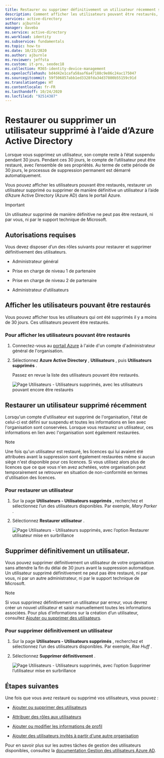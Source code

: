 ```yaml
---
title: Restaurer ou supprimer définitivement un utilisateur récemment supprimé - Azure AD
description: Comment afficher les utilisateurs pouvant être restaurés, restaurer un utilisateur supprimé et supprimer de façon définitive un utilisateur avec Azure Active Directory.
services: active-directory
author: ajburnle
manager: daveba
ms.service: active-directory
ms.workload: identity
ms.subservice: fundamentals
ms.topic: how-to
ms.date: 10/23/2020
ms.author: ajburnle
ms.reviewer: jeffsta
ms.custom: it-pro, seodec18
ms.collection: M365-identity-device-management
ms.openlocfilehash: bd4d42e1cafa58aaf6a47188c9e86c24ac175047
ms.sourcegitcommit: 59f506857abb1ed3328fda34d37800b55159c91d
ms.translationtype: HT
ms.contentlocale: fr-FR
ms.lasthandoff: 10/24/2020
ms.locfileid: "92514387"
---
```

# <a name="restore-or-remove-a-recently-deleted-user-using-azure-active-directory"></a>Restaurer ou supprimer un utilisateur supprimé à l’aide d’Azure Active Directory
Lorsque vous supprimez un utilisateur, son compte reste à l’état suspendu pendant 30 jours. Pendant ces 30 jours, le compte de l’utilisateur peut être restauré, avec l’ensemble de ses propriétés. Au terme de cette période de 30 jours, le processus de suppression permanent est démarré automatiquement.

Vous pouvez afficher les utilisateurs pouvant être restaurés, restaurer un utilisateur supprimé ou supprimer de manière définitive un utilisateur à l’aide d’Azure Active Directory (Azure AD) dans le portail Azure.

>[!Important]
>Un utilisateur supprimé de manière définitive ne peut pas être restauré, ni par vous, ni par le support technique de Microsoft.

## <a name="required-permissions"></a>Autorisations requises
Vous devez disposer d’un des rôles suivants pour restaurer et supprimer définitivement des utilisateurs.

- Administrateur général

- Prise en charge de niveau 1 de partenaire

- Prise en charge de niveau 2 de partenaire

- Administrateur d’utilisateurs

## <a name="view-your-restorable-users"></a>Afficher les utilisateurs pouvant être restaurés
Vous pouvez afficher tous les utilisateurs qui ont été supprimés il y a moins de 30 jours. Ces utilisateurs peuvent être restaurés.

### <a name="to-view-your-restorable-users"></a>Pour afficher les utilisateurs pouvant être restaurés
1. Connectez-vous au [portail Azure](https://portal.azure.com/) à l'aide d'un compte d'administrateur général de l'organisation.

2. Sélectionnez **Azure Active Directory** , **Utilisateurs** , puis **Utilisateurs supprimés** .

    Passez en revue la liste des utilisateurs pouvant être restaurés.

    ![Page Utilisateurs - Utilisateurs supprimés, avec les utilisateurs pouvant encore être restaurés](media/active-directory-users-restore/users-deleted-users-view-restorable.png)

## <a name="restore-a-recently-deleted-user"></a>Restaurer un utilisateur supprimé récemment

Lorsqu'un compte d'utilisateur est supprimé de l'organisation, l'état de celui-ci est défini sur suspendu et toutes les informations en lien avec l'organisation sont conservées. Lorsque vous restaurez un utilisateur, ces informations en lien avec l'organisation sont également restaurées.

> [!Note]
> Une fois qu'un utilisateur est restauré, les licences qui lui avaient été attribuées avant la suppression sont également restaurées même si aucun siège n'est disponible pour ces licences. Si vous utilisez alors plus de licences que ce que vous n'en avez achetées, votre organisation peut temporairement se retrouver en situation de non-conformité en termes d'utilisation des licences.

### <a name="to-restore-a-user"></a>Pour restaurer un utilisateur
1. Sur la page **Utilisateurs - Utilisateurs supprimés** , recherchez et sélectionnez l’un des utilisateurs disponibles. Par exemple, _Mary Parker_ .

2. Sélectionnez **Restaurer utilisateur** .

    ![Page Utilisateurs - Utilisateurs supprimés, avec l’option Restaurer utilisateur mise en surbrillance](media/active-directory-users-restore/users-deleted-users-restore-user.png)

## <a name="permanently-delete-a-user"></a>Supprimer définitivement un utilisateur.
Vous pouvez supprimer définitivement un utilisateur de votre organisation sans attendre la fin du délai de 30 jours avant la suppression automatique. Un utilisateur supprimé définitivement ne peut pas être restauré, ni par vous, ni par un autre administrateur, ni par le support technique de Microsoft.

>[!Note]
>Si vous supprimez définitivement un utilisateur par erreur, vous devrez créer un nouvel utilisateur et saisir manuellement toutes les informations associées. Pour plus d’informations sur la création d’un utilisateur, consultez [Ajouter ou supprimer des utilisateurs](add-users-azure-active-directory.md).

### <a name="to-permanently-delete-a-user"></a>Pour supprimer définitivement un utilisateur

1. Sur la page **Utilisateurs - Utilisateurs supprimés** , recherchez et sélectionnez l’un des utilisateurs disponibles. Par exemple, _Rae Huff_ .

2. Sélectionnez **Supprimer définitivement** .

    ![Page Utilisateurs - Utilisateurs supprimés, avec l’option Supprimer l’utilisateur mise en surbrillance](media/active-directory-users-restore/users-deleted-users-permanent-delete-user.png)

## <a name="next-steps"></a>Étapes suivantes
Une fois que vous avez restauré ou supprimé vos utilisateurs, vous pouvez :

- [Ajouter ou supprimer des utilisateurs](add-users-azure-active-directory.md)

- [Attribuer des rôles aux utilisateurs](active-directory-users-assign-role-azure-portal.md)

- [Ajouter ou modifier les informations de profil](active-directory-users-profile-azure-portal.md)

- [Ajouter des utilisateurs invités à partir d'une autre organisation](../external-identities/what-is-b2b.md)

Pour en savoir plus sur les autres tâches de gestion des utilisateurs disponibles, consultez la [documentation Gestion des utilisateurs Azure AD](../enterprise-users/index.yml).
